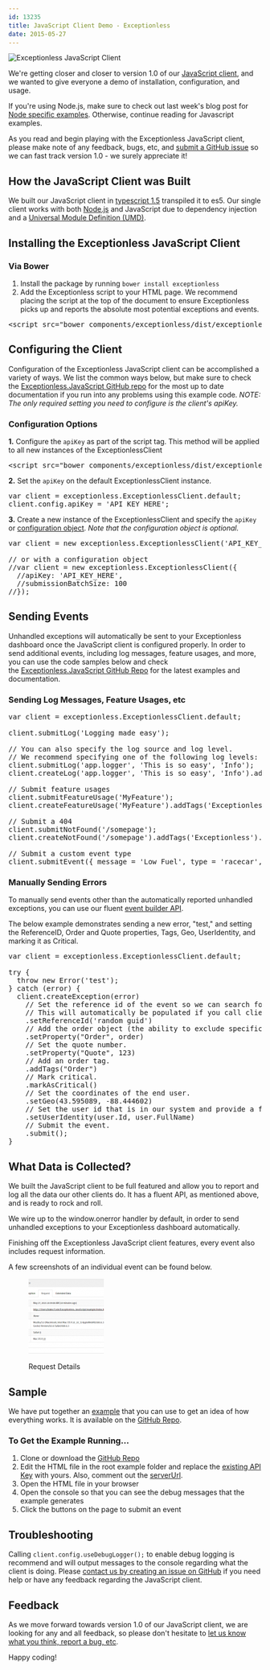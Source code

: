 ```yaml
---
id: 13235
title: JavaScript Client Demo - Exceptionless
date: 2015-05-27
---
```

![Exceptionless JavaScript Client](/assets/img/news/blog-header-javascript.jpg)

We're getting closer and closer to version 1.0 of our <a title="Exceptionless JavaScript Client" href="/javascript-client-available-for-preview-testing/" target="_blank">JavaScript client</a>, and we wanted to give everyone a demo of installation, configuration, and usage.

If you're using Node.js, make sure to check out last week's blog post for <a title="Exceptionless Node.js Demo" href="/exceptionless-node-js-javascript-client-demo/" target="_blank">Node specific examples</a>. Otherwise, continue reading for Javascript examples.

As you read and begin playing with the Exceptionless JavaScript client, please make note of any feedback, bugs, etc, and <a title="Exceptionless.JavaScript GitHub Repo" href="https://github.com/exceptionless/Exceptionless.javascript/issues" target="_blank">submit a GitHub issue</a> so we can fast track version 1.0 - we surely appreciate it!

<!--more-->

## How the JavaScript Client was Built

We built our JavaScript client in <a title="TypeScript" href="https://github.com/Microsoft/TypeScript" target="_blank">typescript 1.5</a> transpiled it to es5. Our single client works with both <a title="Exceptionless.JavaScript Node.js Demo" href="/exceptionless-node-js-javascript-client-demo/" target="_blank">Node.js</a> and JavaScript due to dependency injection and a <a title="Universal Module Definition (UMD)" href="https://github.com/umdjs/umd" target="_blank">Universal Module Definition (UMD)</a>.

## Installing the Exceptionless JavaScript Client

### Via Bower

  1. Install the package by running `bower install exceptionless`
  2. Add the Exceptionless script to your HTML page. We recommend placing the script at the top of the document to ensure Exceptionless picks up and reports the absolute most potential exceptions and events.

<pre class="brush: xml; title: ; notranslate" title="">&lt;script src="bower_components/exceptionless/dist/exceptionless.min.js"&gt;&lt;/script&gt;</pre>

## Configuring the Client

Configuration of the Exceptionless JavaScript client can be accomplished a variety of ways. We list the common ways below, but make sure to check the <a title="Exceptionless Javascript Client GitHub Page" href="https://github.com/exceptionless/Exceptionless.JavaScript" target="_blank">Exceptionless.JavaScript GitHub repo</a> for the most up to date documentation if you run into any problems using this example code.
_NOTE: The only required setting you need to configure is the client's apiKey._

### Configuration Options

**1.** Configure the `apiKey` as part of the script tag. This method will be applied to all new instances of the ExceptionlessClient

<pre class="brush: xml; title: ; notranslate" title="">&lt;script src="bower_components/exceptionless/dist/exceptionless.min.js?apiKey=API_KEY_HERE"&gt;&lt;/script&gt;</pre>

**2.** Set the `apiKey` on the default ExceptionlessClient instance.

<pre class="brush: jscript; title: ; notranslate" title="">var client = exceptionless.ExceptionlessClient.default;
client.config.apiKey = 'API_KEY_HERE';</pre>

**3.** Create a new instance of the ExceptionlessClient and specify the `apiKey` or <a title="Exceptionless.JavaScript Configuration Object" href="https://github.com/exceptionless/Exceptionless.JavaScript/blob/master/src/configuration/IConfigurationSettings.ts" target="_blank">configuration object</a>. _Note that the configuration object is optional._

<pre class="brush: jscript; title: ; notranslate" title="">var client = new exceptionless.ExceptionlessClient('API_KEY_HERE'); // Required

// or with a configuration object
//var client = new exceptionless.ExceptionlessClient({
  //apiKey: 'API_KEY_HERE',
  //submissionBatchSize: 100
//});</pre>

## Sending Events

Unhandled exceptions will automatically be sent to your Exceptionless dashboard once the JavaScript client is configured properly. In order to send additional events, including log messages, feature usages, and more, you can use the code samples below and check the <a title="Exceptionless.JavaScript GitHub Repo" href="https://github.com/exceptionless/Exceptionless.JavaScript" target="_blank">Exceptionless.JavaScript GitHub Repo</a> for the latest examples and documentation.

### Sending Log Messages, Feature Usages, etc

<pre class="brush: jscript; title: ; notranslate" title="">var client = exceptionless.ExceptionlessClient.default;

client.submitLog('Logging made easy');

// You can also specify the log source and log level.
// We recommend specifying one of the following log levels: Trace, Debug, Info, Warn, Error
client.submitLog('app.logger', 'This is so easy', 'Info');
client.createLog('app.logger', 'This is so easy', 'Info').addTags('Exceptionless').submit();

// Submit feature usages
client.submitFeatureUsage('MyFeature');
client.createFeatureUsage('MyFeature').addTags('Exceptionless').submit();

// Submit a 404
client.submitNotFound('/somepage');
client.createNotFound('/somepage').addTags('Exceptionless').submit();

// Submit a custom event type
client.submitEvent({ message = 'Low Fuel', type = 'racecar', source = 'Fuel System' });</pre>

### Manually Sending Errors

To manually send events other than the automatically reported unhandled exceptions, you can use our fluent <a title="Exceptionless.JavaScript Event Builder API" href="https://github.com/exceptionless/Exceptionless.JavaScript/blob/master/src/EventBuilder.ts" target="_blank">event builder API</a>.

The below example demonstrates sending a new error, "test," and setting the ReferenceID, Order and Quote properties, Tags, Geo, UserIdentity, and marking it as Critical.

<pre class="brush: jscript; title: ; notranslate" title="">var client = exceptionless.ExceptionlessClient.default;

try {
  throw new Error('test');
} catch (error) {
  client.createException(error)
    // Set the reference id of the event so we can search for it later (reference:id).
    // This will automatically be populated if you call client.config.useReferenceIds();
    .setReferenceId('random guid')
    // Add the order object (the ability to exclude specific fields will be coming in a future version).
    .setProperty("Order", order)
    // Set the quote number.
    .setProperty("Quote", 123)
    // Add an order tag.
    .addTags("Order")
    // Mark critical.
    .markAsCritical()
    // Set the coordinates of the end user.
    .setGeo(43.595089, -88.444602)
    // Set the user id that is in our system and provide a friendly name.
    .setUserIdentity(user.Id, user.FullName)
    // Submit the event.
    .submit();
}</pre>

## What Data is Collected?

We built the JavaScript client to be full featured and allow you to report and log all the data our other clients do. It has a fluent API, as mentioned above, and is ready to rock and roll.

We wire up to the window.onerror handler by default, in order to send unhandled exceptions to your Exceptionless dashboard automatically.

Finishing off the Exceptionless JavaScript client features, every event also includes request information.

A few screenshots of an individual event can be found below.<figure id="attachment_13248" class="thumbnail wp-caption alignleft" style="width: 150px">

[![Exceptionless Javascript Event Request Details](/assets/javascript-client-event-request-info-150x150.png)](/assets/javascript-client-event-request-info.png)<figcaption class="caption wp-caption-text">Request Details</figcaption></figure>

<h2 style="clear: both;">
  Sample
</h2>

We have put together an <a href="https://github.com/exceptionless/Exceptionless.JavaScript/tree/master/example" target="_blank">example</a> that you can use to get an idea of how everything works. It is available on the <a href="https://github.com/exceptionless/Exceptionless.JavaScript/tree/master/example" target="_blank">GitHub Repo</a>.

### To Get the Example Running...

  1. Clone or download the <a href="https://github.com/exceptionless/Exceptionless.JavaScript/tree/master/example" target="_blank">GitHub Repo</a>
  2. Edit the HTML file in the root example folder and replace the <a href="https://github.com/exceptionless/Exceptionless.JavaScript/blob/master/example/index.html#L8" target="_blank">existing API Key</a> with yours. Also, comment out the <a href="https://github.com/exceptionless/Exceptionless.JavaScript/blob/master/example/index.html#L16" target="_blank">serverUrl</a>.
  3. Open the HTML file in your browser
  4. Open the console so that you can see the debug messages that the example generates
  5. Click the buttons on the page to submit an event

<h2 style="clear: both;">
  Troubleshooting
</h2>

Calling `client.config.useDebugLogger();` to enable debug logging is recommend and will output messages to the console regarding what the client is doing. Please <a title="Exceptionless JavaScript Client Issues" href="https://github.com/exceptionless/Exceptionless.javascript/issues" target="_blank">contact us by creating an issue on GitHub</a> if you need help or have any feedback regarding the JavaScript client.

## Feedback

As we move forward towards version 1.0 of our JavaScript client, we are looking for any and all feedback, so please don't hesitate to <a title="Exceptionless JavaScript Client Feedback" href="https://github.com/exceptionless/Exceptionless.javascript/issues" target="_blank">let us know what you think, report a bug, etc</a>.

Happy coding!
